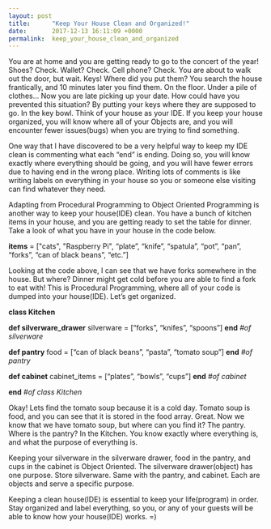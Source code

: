 ```yaml
---
layout: post
title:      "Keep Your House Clean and Organized!"
date:       2017-12-13 16:11:09 +0000
permalink:  keep_your_house_clean_and_organized
---
```



You are at home and you are getting ready to go to the concert of the year! Shoes? Check. Wallet? Check. Cell phone? Check. You are about to walk out the door, but wait. Keys! Where did you put them? You search the house frantically, and 10 minutes later you find them. On the floor. Under a pile of clothes… Now you are late picking up your date. How could have you prevented this situation? By putting your keys where they are supposed to go. In the key bowl. Think of your house as your IDE. If you keep your house organized, you will know where all of your Objects are, and you will encounter fewer issues(bugs) when you are trying to find something.

 One way that I have discovered to be a very helpful way to keep my IDE clean is commenting what each “end” is ending. Doing so, you will know exactly where everything should be going, and you will have fewer errors due to having end in the wrong place. Writing lots of comments is like writing labels on everything in your house so you or someone else visiting can find whatever they need. 
 
Adapting from Procedural Programming to Object Oriented Programming is another way to keep your house(IDE) clean. You have a bunch of kitchen items in your house, and you are getting ready to set the table for dinner. Take a look of what you have in your house in the code below.

**items** = ["cats", "Raspberry Pi", “plate”, “knife”, “spatula”, “pot”, “pan”, “forks”, “can of black beans”, “etc.”]

Looking at the code above, I can see that we have forks somewhere in the house. But where? Dinner might get cold before you are able to find a fork to eat with! This is Procedural Programming, where all of your code is dumped into your house(IDE). Let’s get organized. 

**class Kitchen**
 
**def silverware_drawer**
silverware = [“forks”, “knifes”, “spoons”]
**end** *#of silverware*

**def pantry**
food = [“can of black beans”, “pasta”, “tomato soup”]
**end** *#of pantry*

**def cabinet**
cabinet_items = [“plates”, “bowls”, “cups”]
**end** *#of cabinet*

**end** *#of class Kitchen*

Okay! Lets find the tomato soup because it is a cold day. Tomato soup is food, and you can see that it is stored in the food array. Great. Now we know that we have tomato soup, but where can you find it? The pantry. Where is the pantry? In the Kitchen. You know exactly where everything is, and what the purpose of everything is. 

Keeping your silverware in the silverware drawer, food in the pantry, and cups in the cabinet is Object Oriented. The silverware drawer(object) has one purpose. Store silverware. Same with the pantry, and cabinet. Each are objects and serve a specific purpose. 


Keeping a clean house(IDE) is essential to keep your life(program) in order. Stay organized and label everything, so you, or any of your guests will be able to know how your house(IDE) works. =)



 
